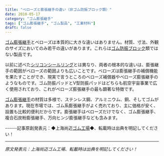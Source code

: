 ```yaml
---
title: "ベローズと膨張継手の違い（非ゴム防振ブロック類）"
date: 2010-05-17
category: "ゴム膨張継手"
tags: ["ゴム膨張継手", "ゴム製品", "工業材料"]
draft: false
---
```


[ゴム膨張継手](http://www.smpolymer.com/xiangjiaopengzhangjie/)とベローズは本質的に大きな違いはありません。材質、寸法、外観のサイズにおいてのみ若干の違いがあります。これらは[ゴム防振ブロック](http://www.smpolymer.com/)類ではない製品です。

以前に述べた[シリコンシールリング](http://www.smpolymer.com/)とは異なり、両者の根本的な違いは、膨張継手の範囲がベローズの範囲よりも広いことです。ベローズは膨張継手の補償機能を果たすことができ、現実で言うところのベローズ補償器やベローズ膨張継手のようなものです。ゴム防振パッドとV型防振パッドはどちらも航空宇宙事業で広く使用されており、これがベローズ膨張継手の最も顕著な特徴です。

[ゴム膨張継手](http://www.smpolymer.com/xiangjiaopengzhangjie/)の材質は多様で、ステンレス鋼、アルミニウム、銅、そしてゴムがあります。現在市場では、ゴム系膨張継手がよく売れており、主に価格が安く、設置も比較的便利だからです。膨張継手はベローズだけでなく、ゴム膨張継手、複合石炭粉膨張継手、万向ヒンジ膨張継手なども含みます。

------記事原創発表元：◆上海尚迈[ゴム工場](http://www.smpolymer.com/)◆、転載時は出典を明記してください！

---

*原文発表元：上海尚迈ゴム工場、転載時は出典を明記してください！*